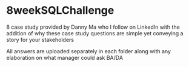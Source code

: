 # 8weekSQLChallenge
  
8 case study provided by Danny Ma who I follow on LinkedIn with the addition of why these case study questions are simple yet conveying a story for your stakeholders

All answers are uploaded separately in each folder along with any elaboration on what manager could ask BA/DA